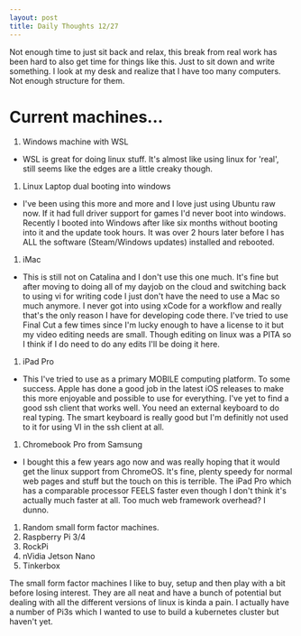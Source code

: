 ```yaml
---
layout: post
title: Daily Thoughts 12/27
---
```


Not enough time to just sit back and relax, this break from real work has been hard to also get time for things like this.  Just to sit down and write something.  I look at my desk and realize that I have too many computers.  Not enough structure for them. 

# Current machines...

1. Windows machine with WSL
 * WSL is great for doing linux stuff.  It's almost like using linux for 'real', still seems like the edges are a little creaky though.
1. Linux Laptop dual booting into windows
 * I've been using this more and more and I love just using Ubuntu raw now.  If it had full driver support for games I'd never boot into windows.
   Recently I booted into Windows after like six months without booting into it and the update took hours.  It was over 2 hours later before I
   has ALL the software (Steam/Windows updates) installed and rebooted.
1. iMac
 * This is still not on Catalina and I don't use this one much.  It's fine but after moving to doing all of my dayjob on the cloud and switching back to using vi for writing code I just don't have the need to use a Mac so much anymore.  I never got into using xCode for a workflow and really that's the only reason I have for developing code there.  I've tried to use Final Cut a few times since I'm lucky enough to have a license to it but my video editing needs are small.  Though editing on linux was a PITA so I think if I do need to do any edits I'll be doing it here.
1. iPad Pro
 * This I've tried to use as a primary MOBILE computing platform.  To some success.  Apple has done a good job in the latest iOS releases to make this more enjoyable and possible to use for everything.  I've yet to find a good ssh client that works well. You need an external keyboard to do real typing.  The smart keyboard is really good but I'm definitly not used to it for using VI in the ssh client at all.
1. Chromebook Pro from Samsung
 * I bought this a few years ago now and was really hoping that it would get the linux support from ChromeOS.  It's fine, plenty speedy for normal web pages and stuff but the touch on this is terrible.  The iPad Pro which has a comparable processor FEELS faster even though I don't think it's actually much faster at all.  Too much web framework overhead?  I dunno.
1. Random small form factor machines.
 1. Raspberry Pi 3/4
 1. RockPi
 1. nVidia Jetson Nano
 1. Tinkerbox

The small form factor machines I like to buy, setup and then play with a bit before losing interest.  They are all neat and have a bunch of potential but dealing with all the different versions of linux is kinda a pain.  I actually have a number of Pi3s which I wanted to use to build a kubernetes cluster but haven't yet.





